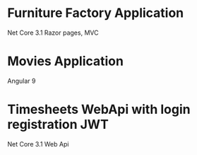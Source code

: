 # Furniture Factory Application
Net Core 3.1 Razor pages, MVC

# Movies Application
Angular 9

# Timesheets WebApi with login registration JWT 
Net Core 3.1 Web Api
